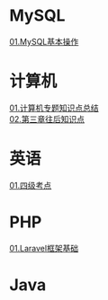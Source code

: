 # MySQL

[01.MySQL基本操作](01.MySQL基本操作.md)<br>

# 计算机

[01.计算机专题知识点总结](02.计算机专题知识点总结.md)<br>
[02.第三章往后知识点](第三章%20移动互联网技术.md)

# 英语

[01.四级考点](03.四级考点.md)<br>

# PHP

[01.Laravel框架基础](04.laravel.md)<br>

# Java
